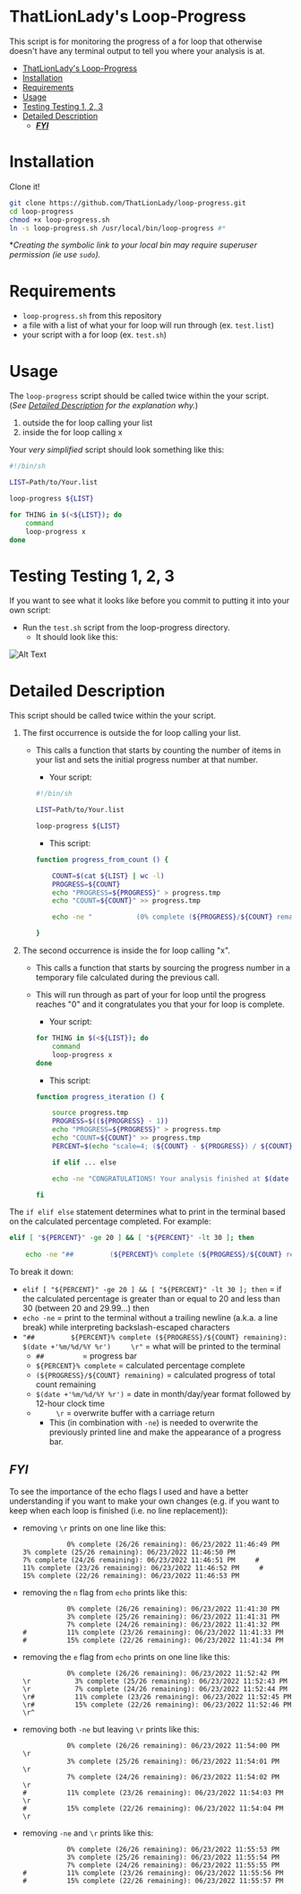 # ThatLionLady's Loop-Progress
 
This script is for monitoring the progress of a for loop that otherwise doesn't have any terminal output to tell you where your analysis is at.

- [ThatLionLady's Loop-Progress](#thatlionladys-loop-progress)
- [Installation](#installation)
- [Requirements](#requirements)
- [Usage](#usage)
- [Testing Testing 1, 2, 3](#testing-testing-1-2-3)
- [Detailed Description](#detailed-description)
  - [***FYI***](#fyi)

# Installation

Clone it!

```sh
git clone https://github.com/ThatLionLady/loop-progress.git
cd loop-progress
chmod +x loop-progress.sh
ln -s loop-progress.sh /usr/local/bin/loop-progress #*
```

**Creating the symbolic link to your local bin may require superuser permission (ie use `sudo`).*

# Requirements

- `loop-progress.sh` from this repository
- a file with a list of what your for loop will run through (ex. `test.list`)
- your script with a for loop (ex. `test.sh`)

# Usage

The `loop-progress` script should be called twice within the your script.  
(*See [Detailed Description](#detailed-description) for the explanation why.*)
1. outside the for loop calling your list
2. inside the for loop calling x

Your *very simplified* script should look something like this:

```sh
#!/bin/sh

LIST=Path/to/Your.list

loop-progress ${LIST}

for THING in $(<${LIST}); do
	command
	loop-progress x
done
```

# Testing Testing 1, 2, 3

If you want to see what it looks like before you commit to putting it into your own script:
- Run the `test.sh` script from the loop-progress directory. 
  - It should look like this:

![Alt Text](test.gif)

# Detailed Description

This script should be called twice within the your script.
1. The first occurrence is outside the for loop calling your list.
   - This calls a function that starts by counting the number of items in your list and sets the initial progress number at that number.
        - Your script:
  
        ```sh
        #!/bin/sh

        LIST=Path/to/Your.list

        loop-progress ${LIST}
        ```
        - This script:

        ```sh
        function progress_from_count () {

            COUNT=$(cat ${LIST} | wc -l)
            PROGRESS=${COUNT}
            echo "PROGRESS=${PROGRESS}" > progress.tmp
            echo "COUNT=${COUNT}" >> progress.tmp

            echo -ne "           (0% complete (${PROGRESS}/${COUNT} remaining): $(date +'%m/%d/%Y %r')     \r"

        }
        ```

2. The second occurrence is inside the for loop calling "x".
   - This calls a function that starts by sourcing the progress number in a temporary file calculated during the previous call.
   - This will run through as part of your for loop until the progress reaches "0" and it congratulates you that your for loop is complete.
        - Your script:
  
        ```sh
        for THING in $(<${LIST}); do
	        command
	        loop-progress x
        done
        ```

        - This script:

        ```sh
        function progress_iteration () {

            source progress.tmp
            PROGRESS=$((${PROGRESS} - 1))
            echo "PROGRESS=${PROGRESS}" > progress.tmp
            echo "COUNT=${COUNT}" >> progress.tmp
            PERCENT=$(echo "scale=4; (${COUNT} - ${PROGRESS}) / ${COUNT} * 100" | bc | cut -d . -f 1)
    
            if elif ... else 

            echo -ne "CONGRATULATIONS! Your analysis finished at $(date +'%m/%d/%Y %r')"

        fi
        ```

The `if elif else` statement determines what to print in the terminal based on the calculated percentage completed. For example:

```sh
elif [ "${PERCENT}" -ge 20 ] && [ "${PERCENT}" -lt 30 ]; then
    
    echo -ne "##         (${PERCENT}% complete (${PROGRESS}/${COUNT} remaining): $(date +'%m/%d/%Y %r')     \r"
```

To break it down:
- `elif [ "${PERCENT}" -ge 20 ] && [ "${PERCENT}" -lt 30 ]; then` = if the calculated percentage is greater than or equal to 20 and less than 30 (between 20 and 29.99...) then
- `echo -ne` = print to the terminal without a trailing newline (a.k.a. a line break) while interpreting backslash-escaped characters
- `"##         ${PERCENT}% complete (${PROGRESS}/${COUNT} remaining): $(date +'%m/%d/%Y %r')     \r"` = what will be printed to the terminal
  - `##         ` = progress bar
  - `${PERCENT}% complete` = calculated percentage complete
  - `(${PROGRESS}/${COUNT} remaining)` = calculated progress of total count remaining
  - `$(date +'%m/%d/%Y %r')` = date in month/day/year format followed by 12-hour clock time
  - `     \r` = overwrite buffer with a carriage return
    - This (in combination with `-ne`) is needed to overwrite the previously printed line and make the appearance of a progress bar.

## ***FYI*** 
To see the importance of the echo flags I used and have a better understanding if you want to make your own changes (e.g. if you want to keep when each loop is finished (i.e. no line replacement)):

- removing `\r` prints on one line like this:

    ```
               0% complete (26/26 remaining): 06/23/2022 11:46:49 PM                3% complete (25/26 remaining): 06/23/2022 11:46:50 PM                7% complete (24/26 remaining): 06/23/2022 11:46:51 PM     #          11% complete (23/26 remaining): 06/23/2022 11:46:52 PM     #          15% complete (22/26 remaining): 06/23/2022 11:46:53 PM
    ```

- removing the `n` flag from `echo` prints like this:

    ```
               0% complete (26/26 remaining): 06/23/2022 11:41:30 PM
               3% complete (25/26 remaining): 06/23/2022 11:41:31 PM
               7% complete (24/26 remaining): 06/23/2022 11:41:32 PM
    #          11% complete (23/26 remaining): 06/23/2022 11:41:33 PM
    #          15% complete (22/26 remaining): 06/23/2022 11:41:34 PM
    ```

- removing the `e` flag from `echo` prints on one line like this:

    ```
               0% complete (26/26 remaining): 06/23/2022 11:52:42 PM     \r           3% complete (25/26 remaining): 06/23/2022 11:52:43 PM     \r           7% complete (24/26 remaining): 06/23/2022 11:52:44 PM     \r#          11% complete (23/26 remaining): 06/23/2022 11:52:45 PM     \r#          15% complete (22/26 remaining): 06/23/2022 11:52:46 PM     \r^
    ```

- removing both `-ne` but leaving `\r` prints like this:

    ```
               0% complete (26/26 remaining): 06/23/2022 11:54:00 PM     \r
               3% complete (25/26 remaining): 06/23/2022 11:54:01 PM     \r
               7% complete (24/26 remaining): 06/23/2022 11:54:02 PM     \r
    #          11% complete (23/26 remaining): 06/23/2022 11:54:03 PM     \r
    #          15% complete (22/26 remaining): 06/23/2022 11:54:04 PM     \r
    ```

- removing `-ne` and `\r` prints like this:

    ```
               0% complete (26/26 remaining): 06/23/2022 11:55:53 PM
               3% complete (25/26 remaining): 06/23/2022 11:55:54 PM
               7% complete (24/26 remaining): 06/23/2022 11:55:55 PM
    #          11% complete (23/26 remaining): 06/23/2022 11:55:56 PM
    #          15% complete (22/26 remaining): 06/23/2022 11:55:57 PM
    ```
